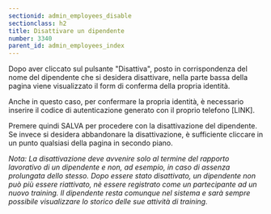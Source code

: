 ```yaml
---
sectionid: admin_employees_disable
sectionclass: h2
title: Disattivare un dipendente
number: 3340
parent_id: admin_employees_index
---
```

Dopo aver cliccato sul pulsante "Disattiva", posto in corrispondenza del nome del dipendente che si desidera disattivare, nella parte bassa della pagina viene visualizzato il form di conferma della propria identità.

Anche in questo caso, per confermare la propria identità, è necessario inserire il codice di autenticazione generato con il proprio telefono [LINK].

Premere quindi SALVA per procedere con la disattivazione del dipendente. Se invece si desidera abbandonare la disattivazione, è sufficiente cliccare in un punto qualsiasi della pagina in secondo piano.

_Nota: La disattivazione deve avvenire solo al termine del rapporto lavorativo di un dipendente e non, ad esempio, in caso di assenza prolungata dello stesso. Dopo essere stato disattivato, un dipendente non può più essere riattivato, nè essere registrato come un partecipante ad un nuovo training. Il dipendente resta comunque nel sistema e sarà sempre possibile visualizzare lo storico delle sue attività di training._
